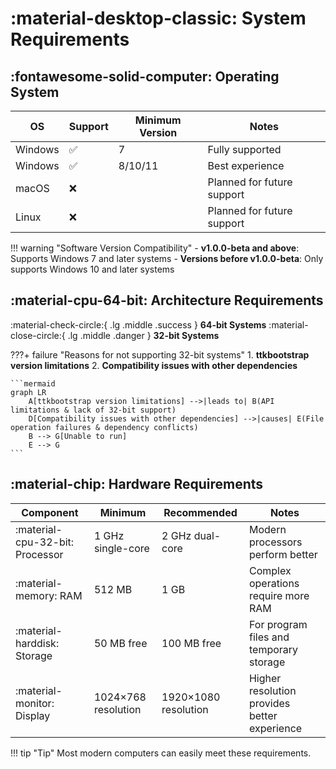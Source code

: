 # :material-desktop-classic: System Requirements

## :fontawesome-solid-computer: Operating System

| OS            | Support | Minimum Version    | Notes                   |
|---------------|---------|--------------------|-------------------------|
| Windows       | ✅      | 7                  | Fully supported         |
| Windows       | ✅      | 8/10/11            | Best experience         |
| macOS         | ❌      |                    | Planned for future support |
| Linux         | ❌      |                    | Planned for future support |

!!! warning "Software Version Compatibility"
    - **v1.0.0-beta and above**: Supports Windows 7 and later systems
    - **Versions before v1.0.0-beta**: Only supports Windows 10 and later systems

## :material-cpu-64-bit: Architecture Requirements

:material-check-circle:{ .lg .middle .success } __64-bit Systems__  :material-close-circle:{ .lg .middle .danger } __32-bit Systems__  

???+ failure "Reasons for not supporting 32-bit systems"
    1. **ttkbootstrap version limitations**
    2. **Compatibility issues with other dependencies**

    ```mermaid
    graph LR
        A[ttkbootstrap version limitations] -->|leads to| B(API limitations & lack of 32-bit support)
        D[Compatibility issues with other dependencies] -->|causes| E(File operation failures & dependency conflicts)
        B --> G[Unable to run]
        E --> G
    ```

## :material-chip: Hardware Requirements

| Component      | Minimum         | Recommended      | Notes                      |
|----------------|-----------------|------------------|----------------------------|
| :material-cpu-32-bit: Processor | 1 GHz single-core | 2 GHz dual-core  | Modern processors perform better |
| :material-memory: RAM      | 512 MB          | 1 GB             | Complex operations require more RAM |
| :material-harddisk: Storage | 50 MB free      | 100 MB free      | For program files and temporary storage |
| :material-monitor: Display | 1024×768 resolution | 1920×1080 resolution | Higher resolution provides better experience |

!!! tip "Tip"
    Most modern computers can easily meet these requirements.
